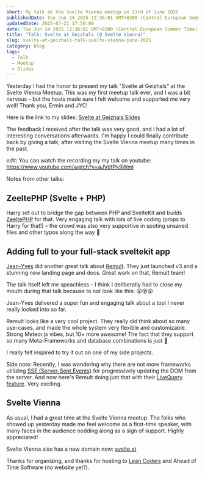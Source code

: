 ```yaml
---
short: My talk at the Svelte Vienna meetup on 23rd of June 2025
publishedDate: Tue Jun 24 2025 12:36:01 GMT+0200 (Central European Summer Time)
updatedDate: 2025-07-21 17:50:00
date: Tue Jun 24 2025 12:36:01 GMT+0200 (Central European Summer Time)
title: "Talk: Svelte at Geizhals (@ Svelte Vienna)"
slug: svelte-at-geizhals-talk-svelte-vienna-june-2025
category: blog
tags:
  - Talk
  - Meetup
  - Slides
---
```


Yesterday I had the honor to present my talk "Svelte at Geizhals" at the Svelte Vienna Meetup. This was my first meetup talk ever, and I was a bit nervous – but the hosts made sure I felt welcome and supported me very well! Thank you, Ermin and JYC!

Here is the link to my slides: [Svelte at Geizhals Slides](/talks/Svelte-at-Geizhals.pdf)

The feedback I received after the talk was very good, and I had a lot of interesting conversations afterwards. I'm happy I could finally contribute back by giving a talk, after visiting the Svelte Vienna meetup many times in the past.

_edit_: You can watch the recording my my talk on youtube: https://www.youtube.com/watch?v=aJVdfPk9WmI

Notes from other talks:

## ZeeltePHP (Svelte + PHP)

Harry set out to bridge the gap between PHP and SvelteKit and builds [ZeeltePHP](https://github.com/derharry/svelte-zeeltephp) for that. Very engaging talk with lots of live coding (props to Harry for that!) – the crowd was also very supportive in spoting unsaved files and other typos along the way 🙂

## Adding full to your full-stack sveltekit app

[Jean-Yves](https://jyc.dev/blog) did another great talk about [Remult](https://remult.dev). They just launched v3 and a stunning new landing page and docs. Great work on that, Remult team!

The talk itself left me speachless – I think I deliberatly had to close my mouth during that talk because to not look like this: 😮😮😮

Jean-Yves delivered a super fun and engaging talk about a tool I never really looked into so far.

Remult looks like a very cool project. They really did think about so many use-cases, and made the whole system very flexible and customizable. Strong Meteor.js vibes, but 10× more awesome! The fact that they support so many Meta-Frameworks and database combinations is just 💯

I really felt inspired to try it out on one of my side projects.

Side note: Recently, I was wondering why there are not more frameworks utilizing [SSE (Server-Sent Events)](https://developer.mozilla.org/en-US/docs/Web/API/Server-sent_events/Using_server-sent_events) for progressively updating the DOM from the server. And now here's Remult doing just that with their [LiveQuery feature](https://remult.dev/docs/ref_livequery). Very exciting.

## Svelte Vienna

As usual, I had a great time at the Svelte Vienna meetup. The folks who showed up yesterday made me feel welcome as a first-time speaker, with many faces in the audience nodding along as a sign of support. Highly appreciated!

Svelte Vienna also has a new domain now: [svelte.at](https://www.svelte.at)

Thanks for organizing, and thanks for hosting to [Lean Coders](https://www.lean-coders.at) and Ahead of Time Software (no website yet?).
